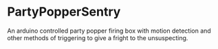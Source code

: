 # PartyPopperSentry
An arduino controlled party popper firing box with motion detection and other methods of triggering to give a fright to the unsuspecting.
